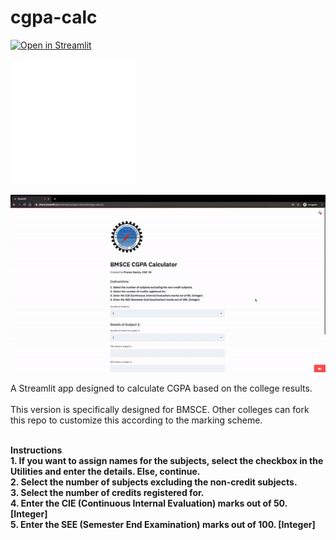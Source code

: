 # cgpa-calc

[![Open in Streamlit](https://static.streamlit.io/badges/streamlit_badge_black_white.svg)](https://share.streamlit.io/pranavsastry/cgpa-calc/main/cgpa_calc.py)

<img src="cgpa-calc-trans.png" alt="logo" width="200"/>

![demo](demo.gif)<br/>

A Streamlit app designed to calculate CGPA based on the college results.<br>
<br>
This version is specifically designed for BMSCE. Other colleges can fork this repo to customize this according to the marking scheme.<br><br>

**Instructions**<br>
**1. If you want to assign names for the subjects, select the checkbox in the Utilities and enter the details. Else, continue.<br>2. Select the number of subjects excluding the non-credit subjects.<br>3. Select the number of credits registered for.<br>4. Enter the CIE (Continuous Internal Evaluation) marks out of 50. [Integer]<br>5. Enter the SEE (Semester End Examination) marks out of 100. [Integer]**
